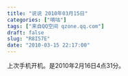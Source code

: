 ```yaml
---
title: "说说 2010年03月15日"
categories: ["嘀咕"]
tags: ["来自QQ空间 qzone.qq.com"]
draft: false
slug: "R8I57E"
date: "2010-03-15 22:17:00"
---
```


上次手机开机。是2010年2月16日4点31分。

